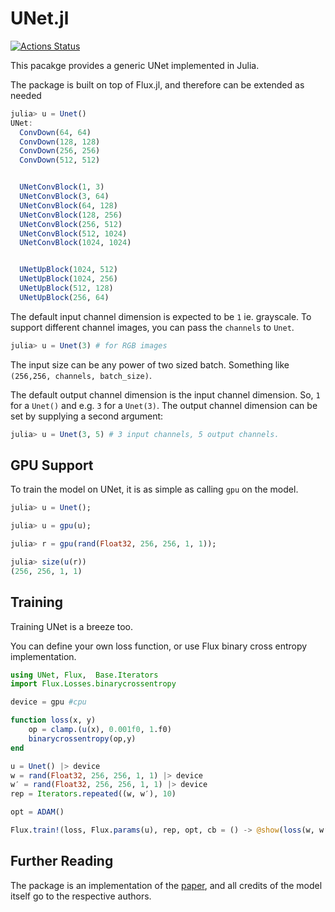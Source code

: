 # UNet.jl

[![Actions Status](https://github.com/dhairyagandhi96/UNet.jl/workflows/CI/badge.svg)](https://github.com/dhairyagandhi96/UNet.jl/actions)

This pacakge provides a generic UNet implemented in Julia.

The package is built on top of Flux.jl, and therefore can be extended as needed

```julia
julia> u = Unet()
UNet:
  ConvDown(64, 64)
  ConvDown(128, 128)
  ConvDown(256, 256)
  ConvDown(512, 512)


  UNetConvBlock(1, 3)
  UNetConvBlock(3, 64)
  UNetConvBlock(64, 128)
  UNetConvBlock(128, 256)
  UNetConvBlock(256, 512)
  UNetConvBlock(512, 1024)
  UNetConvBlock(1024, 1024)


  UNetUpBlock(1024, 512)
  UNetUpBlock(1024, 256)
  UNetUpBlock(512, 128)
  UNetUpBlock(256, 64)
```

The default input channel dimension is expected to be `1` ie. grayscale. To support different channel images, you can pass the `channels` to `Unet`.

```julia
julia> u = Unet(3) # for RGB images
```

The input size can be any power of two sized batch. Something like `(256,256, channels, batch_size)`.

The default output channel dimension is the input channel dimension. So, `1` for a `Unet()` and e.g. `3` for a `Unet(3)`.
The output channel dimension can be set by supplying a second argument:

```julia
julia> u = Unet(3, 5) # 3 input channels, 5 output channels.
```

## GPU Support

To train the model on UNet, it is as simple as calling `gpu` on the model.

```julia
julia> u = Unet();

julia> u = gpu(u);

julia> r = gpu(rand(Float32, 256, 256, 1, 1));

julia> size(u(r))
(256, 256, 1, 1)
```

## Training

Training UNet is a breeze too.

You can define your own loss function, or use Flux binary cross entropy implementation.

```julia
using UNet, Flux,  Base.Iterators
import Flux.Losses.binarycrossentropy

device = gpu #cpu

function loss(x, y)
    op = clamp.(u(x), 0.001f0, 1.f0)
    binarycrossentropy(op,y)
end

u = Unet() |> device
w = rand(Float32, 256, 256, 1, 1) |> device
w′ = rand(Float32, 256, 256, 1, 1) |> device
rep = Iterators.repeated((w, w′), 10)

opt = ADAM()

Flux.train!(loss, Flux.params(u), rep, opt, cb = () -> @show(loss(w, w′)))
```

## Further Reading
The package is an implementation of the [paper](https://arxiv.org/pdf/1505.04597.pdf), and all credits of the model itself go to the respective authors.
